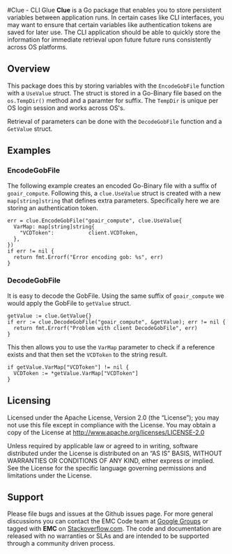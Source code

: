 #Clue - CLI Glue
**Clue** is a Go package that enables you to store persistent variables between application runs.  In certain cases like CLI interfaces, you may want to ensure that certain variables like authentication tokens are saved for later use.  The CLI application should be able to quickly store the information for immediate retrieval upon future future runs consistently across OS platforms.


## Overview

This package does this by storing variables with the ```EncodeGobFile``` function with a ```UseValue``` struct.  The struct is stored in a Go-Binary file based on the ```os.TempDir()``` method and a paramter for suffix.  The ```TempDir``` is unique per OS login session and works across OS's.

Retrieval of parameters can be done with the ```DecodeGobFile``` function and a ```GetValue``` struct.  


## Examples
### EncodeGobFile
The following example creates an encoded Go-Binary file with a suffix of ```goair_compute```.  Following this, a ```clue.UseValue``` struct is created with a new ```map[string]string``` that defines extra parameters.  Specifically here we are storing an authentication token.

    err = clue.EncodeGobFile("goair_compute", clue.UseValue{
      VarMap: map[string]string{
        "VCDToken":           client.VCDToken,
      },
    })
    if err != nil {
      return fmt.Errorf("Error encoding gob: %s", err)
    }

### DecodeGobFile
It is easy to decode the GobFile.  Using the same suffix of ```goair_compute``` we would apply the GobFile to ```getValue``` struct.

    getValue := clue.GetValue{}
    if err := clue.DecodeGobFile("goair_compute", &getValue); err != nil {
      return fmt.Errorf("Problem with client DecodeGobFile", err)
    }

This then allows you to use the ```VarMap``` parameter to check if a reference exists and that then set the ```VCDToken``` to the string result.

    if getValue.VarMap["VCDToken"] != nil {
      VCDToken := *getValue.VarMap["VCDToken"]
    }



Licensing
---------
Licensed under the Apache License, Version 2.0 (the “License”); you may not use this file except in compliance with the License. You may obtain a copy of the License at <http://www.apache.org/licenses/LICENSE-2.0>

Unless required by applicable law or agreed to in writing, software distributed under the License is distributed on an “AS IS” BASIS, WITHOUT WARRANTIES OR CONDITIONS OF ANY KIND, either express or implied. See the License for the specific language governing permissions and limitations under the License.

Support
-------
Please file bugs and issues at the Github issues page. For more general discussions you can contact the EMC Code team at <a href="https://groups.google.com/forum/#!forum/emccode-users">Google Groups</a> or tagged with **EMC** on <a href="https://stackoverflow.com">Stackoverflow.com</a>. The code and documentation are released with no warranties or SLAs and are intended to be supported through a community driven process.
